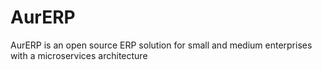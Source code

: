 # AurERP
AurERP is an open source ERP solution for small and medium enterprises with a microservices architecture
